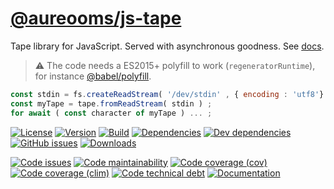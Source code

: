 [@aureooms/js-tape](https://aureooms.github.io/js-tape)
==

Tape library for JavaScript. Served with asynchronous goodness.
See [docs](https://aureooms.github.io/js-tape/index.html).

> :warning: The code needs a ES2015+ polyfill to work (`regeneratorRuntime`),
> for instance [@babel/polyfill](https://babeljs.io/docs/usage/polyfill).

```js
const stdin = fs.createReadStream( '/dev/stdin' , { encoding : 'utf8'} ) ;
const myTape = tape.fromReadStream( stdin ) ;
for await ( const character of myTape ) ... ;
```

[![License](https://img.shields.io/github/license/aureooms/js-tape.svg)](https://raw.githubusercontent.com/aureooms/js-tape/master/LICENSE)
[![Version](https://img.shields.io/npm/v/@aureooms/js-tape.svg)](https://www.npmjs.org/package/@aureooms/js-tape)
[![Build](https://img.shields.io/travis/aureooms/js-tape/master.svg)](https://travis-ci.org/aureooms/js-tape/branches)
[![Dependencies](https://img.shields.io/david/aureooms/js-tape.svg)](https://david-dm.org/aureooms/js-tape)
[![Dev dependencies](https://img.shields.io/david/dev/aureooms/js-tape.svg)](https://david-dm.org/aureooms/js-tape?type=dev)
[![GitHub issues](https://img.shields.io/github/issues/aureooms/js-tape.svg)](https://github.com/aureooms/js-tape/issues)
[![Downloads](https://img.shields.io/npm/dm/@aureooms/js-tape.svg)](https://www.npmjs.org/package/@aureooms/js-tape)

[![Code issues](https://img.shields.io/codeclimate/issues/aureooms/js-tape.svg)](https://codeclimate.com/github/aureooms/js-tape/issues)
[![Code maintainability](https://img.shields.io/codeclimate/maintainability/github/aureooms/js-tape.svg)](https://codeclimate.com/github/aureooms/js-tape/trends/churn)
[![Code coverage (cov)](https://img.shields.io/codecov/c/github/aureooms/js-tape.svg)](https://codecov.io/gh/aureooms/js-tape)
[![Code coverage (clim)](https://img.shields.io/codeclimate/coverage-letter/aureooms/js-tape.svg)](https://codeclimate.com/github/aureooms/js-tape/trends/test_coverage_new_code)
[![Code technical debt](https://img.shields.io/codeclimate/tech-debt/aureooms/js-tape.svg)](https://codeclimate.com/github/aureooms/js-tape/trends/technical_debt)
[![Documentation](https://aureooms.github.io/js-tape/badge.svg)](https://aureooms.github.io/js-tape/source.html)

